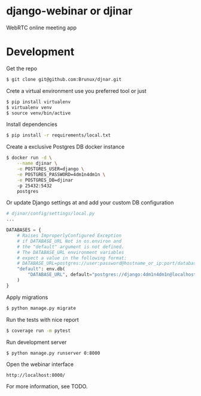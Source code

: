 django-webinar or djinar
==============================

WebRTC online meeting app

Development
==============================
Get the repo
```sh
$ git clone git@github.com:Brunux/djnar.git
```

Crete a virtual environment use you preferred tool or just
```sh
$ pip install virtualenv
$ virtualenv venv
$ source venv/bin/active
```

Install dependencies
```sh
$ pip install -r requirements/local.txt
```

Create a exclusive Postgres DB docker instance
```sh
$ docker run -d \
    --name djinar \
    -e POSTGRES_USER=django \
    -e POSTGRES_PASSWORD=4dm1n4dm1n \
    -e POSTGRES_DB=djinar
    -p 25432:5432
    postgres
```

Or update Django settings at and add your custom DB configuration
```python
# djinar/config/settings/local.py
...

DATABASES = {
    # Raises ImproperlyConfigured Exception
    # if DATABASE_URL Not in os.environ and
    # the "default" argument is not defined.
    # The DATABASE_URL environment variables
    # expect a value in the following format:
    # DATABASE_URL=postgres://user:password@hostname_or_ip:port/database_name
    "default": env.db(
        "DATABASE_URL", default="postgres://django:4dm1n4dm1n@localhost:25432/djinar"
    )
}
```

Apply migrations
```sh
$ python manage.py migrate
```

Run the tests with nice report
```sh
$ coverage run -m pytest
```

Run development server
```
$ python manage.py runserver 0:8000
```

Open the webinar interface
```
http://localhost:8000/
```

For more information, see TODO.
